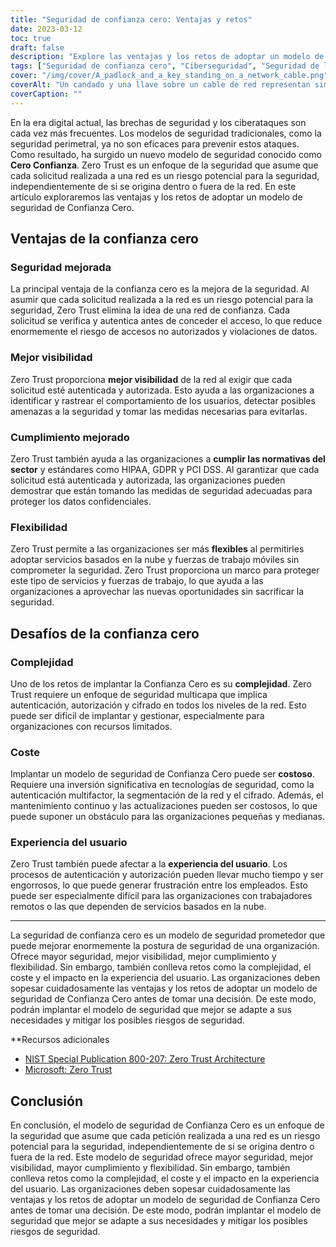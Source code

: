 ```yaml
---
title: "Seguridad de confianza cero: Ventajas y retos"
date: 2023-03-12
toc: true
draft: false
description: "Explore las ventajas y los retos de adoptar un modelo de seguridad de confianza cero en la era digital actual."
tags: ["Seguridad de confianza cero", "Ciberseguridad", "Seguridad de las redes", "Seguridad en la nube", "Protección de datos", "Modelo de seguridad", "Autenticación", "Autorización", "Cifrado", "Conformidad", "HIPAA", "GDPR", "PCI DSS", "Experiencia del usuario", "Coste", "Complejidad", "Seguridad multicapa", "Visibilidad", "Flexibilidad", "Fallos de seguridad"]
cover: "/img/cover/A_padlock_and_a_key_standing_on_a_network_cable.png"
coverAlt: "Un candado y una llave sobre un cable de red representan simbólicamente la Seguridad de Confianza Cero."
coverCaption: ""
---
```


En la era digital actual, las brechas de seguridad y los ciberataques son cada vez más frecuentes. Los modelos de seguridad tradicionales, como la seguridad perimetral, ya no son eficaces para prevenir estos ataques. Como resultado, ha surgido un nuevo modelo de seguridad conocido como **Cero Confianza**. Zero Trust es un enfoque de la seguridad que asume que cada solicitud realizada a una red es un riesgo potencial para la seguridad, independientemente de si se origina dentro o fuera de la red. En este artículo exploraremos las ventajas y los retos de adoptar un modelo de seguridad de Confianza Cero.

## Ventajas de la confianza cero

### Seguridad mejorada

La principal ventaja de la confianza cero es la mejora de la seguridad. Al asumir que cada solicitud realizada a la red es un riesgo potencial para la seguridad, Zero Trust elimina la idea de una red de confianza. Cada solicitud se verifica y autentica antes de conceder el acceso, lo que reduce enormemente el riesgo de accesos no autorizados y violaciones de datos.

### Mejor visibilidad

Zero Trust proporciona **mejor visibilidad** de la red al exigir que cada solicitud esté autenticada y autorizada. Esto ayuda a las organizaciones a identificar y rastrear el comportamiento de los usuarios, detectar posibles amenazas a la seguridad y tomar las medidas necesarias para evitarlas.

### Cumplimiento mejorado

Zero Trust también ayuda a las organizaciones a **cumplir las normativas del sector** y estándares como HIPAA, GDPR y PCI DSS. Al garantizar que cada solicitud está autenticada y autorizada, las organizaciones pueden demostrar que están tomando las medidas de seguridad adecuadas para proteger los datos confidenciales.

### Flexibilidad

Zero Trust permite a las organizaciones ser más **flexibles** al permitirles adoptar servicios basados en la nube y fuerzas de trabajo móviles sin comprometer la seguridad. Zero Trust proporciona un marco para proteger este tipo de servicios y fuerzas de trabajo, lo que ayuda a las organizaciones a aprovechar las nuevas oportunidades sin sacrificar la seguridad.

## Desafíos de la confianza cero

### Complejidad

Uno de los retos de implantar la Confianza Cero es su **complejidad**. Zero Trust requiere un enfoque de seguridad multicapa que implica autenticación, autorización y cifrado en todos los niveles de la red. Esto puede ser difícil de implantar y gestionar, especialmente para organizaciones con recursos limitados.

### Coste

Implantar un modelo de seguridad de Confianza Cero puede ser **costoso**. Requiere una inversión significativa en tecnologías de seguridad, como la autenticación multifactor, la segmentación de la red y el cifrado. Además, el mantenimiento continuo y las actualizaciones pueden ser costosos, lo que puede suponer un obstáculo para las organizaciones pequeñas y medianas.

### Experiencia del usuario

Zero Trust también puede afectar a la **experiencia del usuario**. Los procesos de autenticación y autorización pueden llevar mucho tiempo y ser engorrosos, lo que puede generar frustración entre los empleados. Esto puede ser especialmente difícil para las organizaciones con trabajadores remotos o las que dependen de servicios basados en la nube.

______

La seguridad de confianza cero es un modelo de seguridad prometedor que puede mejorar enormemente la postura de seguridad de una organización. Ofrece mayor seguridad, mejor visibilidad, mejor cumplimiento y flexibilidad. Sin embargo, también conlleva retos como la complejidad, el coste y el impacto en la experiencia del usuario. Las organizaciones deben sopesar cuidadosamente las ventajas y los retos de adoptar un modelo de seguridad de Confianza Cero antes de tomar una decisión. De este modo, podrán implantar el modelo de seguridad que mejor se adapte a sus necesidades y mitigar los posibles riesgos de seguridad.

**Recursos adicionales
- [NIST Special Publication 800-207: Zero Trust Architecture](https://csrc.nist.gov/publications/detail/sp/800-207/final)
- [Microsoft: Zero Trust](https://www.microsoft.com/en-us/security/business/zero-trust)

## Conclusión

En conclusión, el modelo de seguridad de Confianza Cero es un enfoque de la seguridad que asume que cada petición realizada a una red es un riesgo potencial para la seguridad, independientemente de si se origina dentro o fuera de la red. Este modelo de seguridad ofrece mayor seguridad, mejor visibilidad, mayor cumplimiento y flexibilidad. Sin embargo, también conlleva retos como la complejidad, el coste y el impacto en la experiencia del usuario. Las organizaciones deben sopesar cuidadosamente las ventajas y los retos de adoptar un modelo de seguridad de Confianza Cero antes de tomar una decisión. De este modo, podrán implantar el modelo de seguridad que mejor se adapte a sus necesidades y mitigar los posibles riesgos de seguridad.
